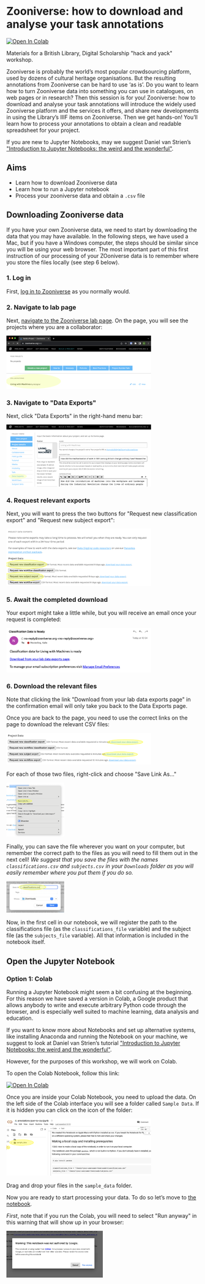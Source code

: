 # Zooniverse: how to download and analyse your task annotations

[![Open In Colab](https://colab.research.google.com/assets/colab-badge.svg)](https://colab.research.google.com/github/Living-with-machines/zooniverse-analysis-workshop/blob/main/process-zooniverse-data.ipynb)

<!-- TODO: insert DOI -->

Materials for a British Library, Digital Scholarship "hack and yack" workshop.

Zooniverse is probably the world’s most popular crowdsourcing platform, used by dozens of cultural heritage organisations. But the resulting annotations from Zooniverse can be hard to use ‘as is’. Do you want to learn how to turn Zooniverse data into something you can use in catalogues, on web pages or in research? Then this session is for you! Zooniverse: how to download and analyse your task annotations will introduce the widely used Zooniverse platform and the services it offers, and share new developments in using the Library’s IIIF items on Zooniverse. Then we get hands-on! You’ll learn how to process your annotations to obtain a clean and readable spreadsheet for your project.

If you are new to Jupyter Notebooks, may we suggest Daniel van Strien’s ["Introduction to Jupyter Notebooks: the weird and the wonderful"](https://github.com/Living-with-machines/Jupyter-Notebooks-The-Weird-and-Wonderful).

## Aims

* Learn how to download Zooniverse data
* Learn how to run a Jupyter notebook
* Process your zooniverse data and obtain a `.csv` file

## Downloading Zooniverse data

If you have your own Zooniverse data, we need to start by downloading the data that you may have available. In the following steps, we have used a Mac, but if you have a Windows computer, the steps should be similar since you will be using your web browser. The most important part of this first instruction of our processing of your ZOoniverse data is to remember where you store the files locally (see step 6 below).

### 1. Log in

First, [log in to Zooniverse](https://www.zooniverse.org/accounts/sign-in) as you normally would.

### 2. Navigate to lab page

Next, [navigate to the Zooniverse lab page](https://www.zooniverse.org/lab). On the page, you will see the projects where you are a collaborator:

<img src="images/1-zooniverse-lab.png?raw=true" alt="A screenshot of the Zooniverse lab page" style="max-width:75%;" title="Screenshot of Zooniverse lab page" />

### 3. Navigate to "Data Exports"

Next, click "Data Exports" in the right-hand menu bar:

<img src="images/2-data-exports.png?raw=true" alt="A screenshot that shows where in the right-hand menu bar you will find the Data Exports option" style="max-width:75%;" title="Screenshot of Zooniverse lab splash page" />

### 4. Request relevant exports

Next, you will want to press the two buttons for "Request new classification export" and "Request new subject export":

<img src="images/3-data-exports-requests.png?raw=true" alt="A screenshot that shows the relevant buttons to press on the Zooniverse Data Exports page" style="max-width:75%;" title="Screenshot of Zooniverse Data Exports page" />

### 5. Await the completed download

Your export might take a little while, but you will receive an email once your request is completed:

<img src="images/4-confirmation-email.png?raw=true" alt="A screenshot that shows the confirmation email received when data export request has been completed" style="max-width:75%;" title="Screenshot of the confirmation email" />

### 6. Download the relevant files

Note that clicking the link "Download from your lab data exports page" in the confirmation email will only take you back to the Data Exports page.

Once you are back to the page, you need to use the correct links on the page to download the relevant CSV files:

<img src="images/5-request-completed.png?raw=true" alt="A screenshot that shows the data export request completed on the Data Exports page" style="max-width:75%;" title="Screenshot of the Data Exports page with the relevant links" />

For each of those two files, right-click and choose "Save Link As..."

<img src="images/6-save-link-as.png?raw=true" alt="A screenshot that shows the popup menu to save CSV file from your browser in the correct directory" style="max-width:30%;" title="Screenshot of the menu that shows the option Save Link As..." />

Finally, you can save the file wherever you want on your computer, but remember the correct path to the files as you will need to fill them out in the next cell! _We suggest that you save the files with the names `classifications.csv` and `subjects.csv` in your `Downloads` folder as you will easily remember where you put them if you do so._

<img src="images/7-rename.png?raw=true" alt="A screenshot that shows the renaming process of the CSV file" style="max-width:30%;" title="Screenshot of the download file dialog" />

Now, in the first cell in our notebook, we will register the path to the classifications file (as the `classifications_file` variable) and the subject file (as the `subjects_file` variable). All that information is included in the notebook itself.

## Open the Jupyter Notebook

### Option 1: Colab

Running a Jupyter Notebook might seem a bit confusing at the beginning. For this reason we have saved a version in Colab, a Google product that allows anybody to write and execute arbitrary Python code through the browser, and is especially well suited to machine learning, data analysis and education.

If you want to know more about Notebooks and set up alternative systems, like installing Anaconda and running the Notebook on your machine, we suggest to look at Daniel van Strien’s tutorial ["Introduction to Jupyter Notebooks: the weird and the wonderful"](https://github.com/Living-with-machines/Jupyter-Notebooks-The-Weird-and-Wonderful).

However, for the purposes of this workshop, we will work on Colab.

To open the Colab Notebook, follow this link:

[![Open In Colab](https://colab.research.google.com/assets/colab-badge.svg)](https://colab.research.google.com/github/Living-with-machines/zooniverse-analysis-workshop/blob/main/process-zooniverse-data.ipynb)

Once you are inside your Colab Notebook, you need to upload the data. On the left side of the Colab interface you will see a folder called `Sample Data`. If it is hidden you can click on the icon of the folder:

<img src="images/8-colab-upload.png?raw=true" alt="A screenshot that shows where to drag the files in the colab interface" style="max-width:75%;" title="Screenshot of the colab interface and where to upload the files." />

Drag and drop your files in the `sample_data` folder.

Now you are ready to start processing your data. To do so let’s move to [the notebook](https://colab.research.google.com/github/Living-with-machines/zooniverse-analysis-workshop/blob/main/process-zooniverse-data.ipynb).

_First_, note that if you run the Colab, you will need to select "Run anyway" in this warning that will show up in your browser:

<img src="images/9-colab-warning.png?raw=true" alt="A screenshot that shows the warning message displayed by Google Colab" style="max-width:50%;" title="Screenshot of Colab's warning dialog" />

<!--
### Option 2: On your own computer

TODO: Write intro + expand list below. Note that this is a little bit more involved and requires a pre-existing installation of Jupyter Notebooks and Python on your computer. As suggested by @mialondon in PR #3

1. Terminal: Clone repository + `cd` (note what @mialondon suggested in #4 that we may need specific instructions for mac/Windows here)
2. Move your classifications + subjects into the folder (or know where they are located on your computer)
3. `jupyter notebook` command
4. Now, you are ready to start processing your data.
-->